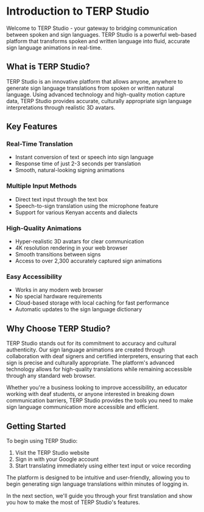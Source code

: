 # Introduction to TERP Studio

Welcome to TERP Studio - your gateway to bridging communication between spoken and sign languages. TERP Studio is a powerful web-based platform that transforms spoken and written language into fluid, accurate sign language animations in real-time.

## What is TERP Studio?

TERP Studio is an innovative platform that allows anyone, anywhere to generate sign language translations from spoken or written natural language. Using advanced technology and high-quality motion capture data, TERP Studio provides accurate, culturally appropriate sign language interpretations through realistic 3D avatars.

## Key Features

### Real-Time Translation
- Instant conversion of text or speech into sign language
- Response time of just 2-3 seconds per translation
- Smooth, natural-looking signing animations

### Multiple Input Methods
- Direct text input through the text box
- Speech-to-sign translation using the microphone feature
- Support for various Kenyan accents and dialects

### High-Quality Animations
- Hyper-realistic 3D avatars for clear communication
- 4K resolution rendering in your web browser
- Smooth transitions between signs
- Access to over 2,300 accurately captured sign animations

### Easy Accessibility
- Works in any modern web browser
- No special hardware requirements
- Cloud-based storage with local caching for fast performance
- Automatic updates to the sign language dictionary

## Why Choose TERP Studio?

TERP Studio stands out for its commitment to accuracy and cultural authenticity. Our sign language animations are created through collaboration with deaf signers and certified interpreters, ensuring that each sign is precise and culturally appropriate. The platform's advanced technology allows for high-quality translations while remaining accessible through any standard web browser.

Whether you're a business looking to improve accessibility, an educator working with deaf students, or anyone interested in breaking down communication barriers, TERP Studio provides the tools you need to make sign language communication more accessible and efficient.

## Getting Started

To begin using TERP Studio:
1. Visit the TERP Studio website
2. Sign in with your Google account
3. Start translating immediately using either text input or voice recording

The platform is designed to be intuitive and user-friendly, allowing you to begin generating sign language translations within minutes of logging in.

In the next section, we'll guide you through your first translation and show you how to make the most of TERP Studio's features.